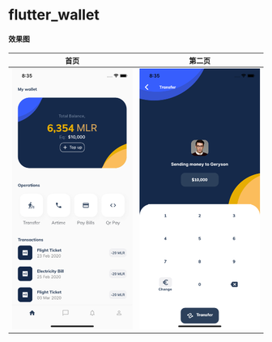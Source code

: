 # flutter_wallet

#### 效果图

| 首页                 | 第二页               |
| -------------------- | -------------------- |
| ![](./screens/1.png) | ![](./screens/2.png) |

